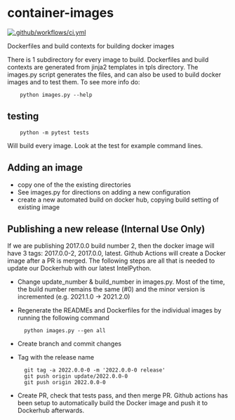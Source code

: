 # container-images

[![.github/workflows/ci.yml](https://github.com/IntelPython/container-images/actions/workflows/ci.yml/badge.svg)](https://github.com/IntelPython/container-images/actions/workflows/ci.yml)

Dockerfiles and build contexts for building docker images

There is 1 subdirectory for every image to build. Dockerfiles and build
contexts are generated from jinja2 templates in tpls directory. The images.py
script generates the files, and can also be used to build docker images and to
test them. To see more info do:

        python images.py --help

## testing

        python -m pytest tests

Will build every image. Look at the test for example command lines.

## Adding an image

* copy one of the the existing directories
* See images.py for directions on adding a new configuration
* create a new automated build on docker hub, copying build setting of existing image

## Publishing a new release (Internal Use Only)

If we are publishing 2017.0.0 build number 2, then the docker image will have 3
tags: 2017.0.0-2, 2017.0.0, latest. Github Actions will create a Docker image
after a PR is merged. The following steps are all that is needed to update our
Dockerhub with our latest IntelPython.

* Change update_number & build_number in images.py. Most of the time, the build number
  remains the same (#0) and the minor version is incremented (e.g. 2021.1.0 -> 2021.2.0)
* Regenerate the READMEs and Dockerfiles for the individual images by running the following
  command

        python images.py --gen all

* Create branch and commit changes
* Tag with the release name

        git tag -a 2022.0.0-0 -m '2022.0.0-0 release'
        git push origin update/2022.0.0-0
        git push origin 2022.0.0-0

* Create PR, check that tests pass, and then merge PR. Github actions has been setup to
  automatically build the Docker image and push it to Dockerhub afterwards.

